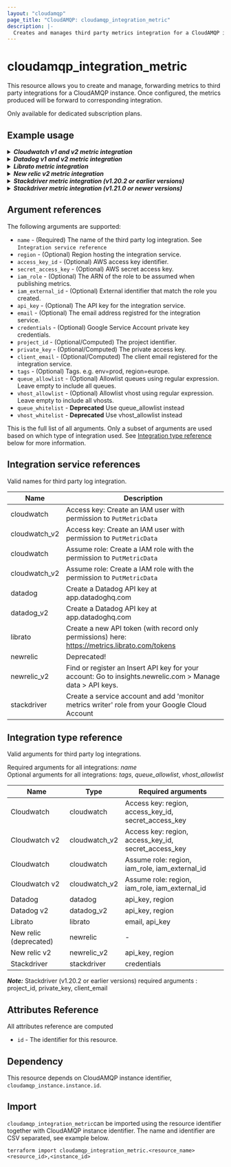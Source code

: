 ```yaml
---
layout: "cloudamqp"
page_title: "CloudAMQP: cloudamqp_integration_metric"
description: |-
  Creates and manages third party metrics integration for a CloudAMQP instance.
---
```


# cloudamqp_integration_metric

This resource allows you to create and manage, forwarding metrics to third party integrations for a CloudAMQP instance. Once configured, the metrics produced will be forward to corresponding integration.

Only available for dedicated subscription plans.

## Example usage

<details>
  <summary>
    <b>
      <i>Cloudwatch v1 and v2 metric integration</i>
    </b>
  </summary>

***Access key***
```hcl
resource "cloudamqp_integration_metric" "cloudwatch" {
  instance_id = cloudamqp_instance.instance.id
  name = "cloudwatch"
  access_key_id = var.aws_access_key_id
  secret_access_key = var_aws_secret_acccess_key
  region = var.aws_region
}

resource "cloudamqp_integration_metric" "cloudwatch_v2" {
  instance_id = cloudamqp_instance.instance.id
  name = "cloudwatch_v2"
  access_key_id = var.aws_access_key_id
  secret_access_key = var_aws_secret_acccess_key
  region = var.aws_region
}
```

***Assume role***
```hcl
resource "cloudamqp_integration_metric" "cloudwatch" {
  instance_id = cloudamqp_instance.instance.id
  name = "cloudwatch"
  iam_role = var.aws_iam_role
  iam_external_id = var.external_id
  region = var.aws_region
}

resource "cloudamqp_integration_metric" "cloudwatch_v2" {
  instance_id = cloudamqp_instance.instance.id
  name = "cloudwatch_v2"
  iam_role = var.aws_iam_role
  iam_external_id = var.external_id
  region = var.aws_region
}
```

* AWS IAM role: arn:aws:iam::ACCOUNT-ID:role/ROLE-NAME
* External id: Create own external identifier that match the role created. E.g. "cloudamqp-abc123".
</details>

<details>
  <summary>
    <b>
      <i>Datadog v1 and v2 metric integration</i>
    </b>
  </summary>

```hcl
resource "cloudamqp_integration_metric" "datadog" {
  instance_id = cloudamqp_instance.instance.id
  name = "datadog"
  api_key = var.datadog_api_key
  region = var.datadog_region
}

resource "cloudamqp_integration_metric" "datadog_v2" {
  instance_id = cloudamqp_instance.instance.id
  name = "datadog_v2"
  api_key = var.datadog_api_key
  region = var.datadog_region
}
```
</details>

<details>
  <summary>
    <b>
      <i>Librato metric integration</i>
    </b>
  </summary>

```hcl
resource "cloudamqp_integration_metric" "librato" {
  instance_id = cloudamqp_instance.instance.id
  name = "librato"
  email = var.librato_email
  api_key = var.librato_api_key
}
```
</details>

<details>
  <summary>
    <b>
      <i>New relic v2 metric integration</i>
    </b>
  </summary>

```hcl
resource "cloudamqp_integration_metric" "newrelic" {
  instance_id = cloudamqp_instance.instance.id
  name = "newrelic_v2"
  api_key = var.newrelic_api_key
  region = var.newrelic_region
}
```
</details>

<details>
  <summary>
    <b>
      <i>Stackdriver metric integration (v1.20.2 or earlier versions)</i>
    </b>
  </summary>

Use variable file populated with project_id, private_key and client_email

```hcl
resource "cloudamqp_integration_metric" "stackdriver" {
  instance_id = cloudamqp_instance.instance.id
  name = "stackdriver"
  project_id = var.stackdriver_project_id
  private_key = var.stackdriver_private_key
  client_email = var.stackriver_email
}
```

or by using google_service_account_key resource from Google provider

```hcl
resource "google_service_account" "service_account" {
  account_id = "<account_id>"
  description = "<description>"
  display_name = "<display_name>"
}

resource "google_service_account_key" "service_account_key" {
  service_account_id = google_service_account.service_account.name
}

resource "cloudamqp_integration_metric" "stackdriver" {
  instance_id = cloudamqp_instance.instance.id
  name = "stackdriver"
  project_id = jsondecode(base64decode(google_service_account_key.service_account_key.private_key)).project_id
  private_key = jsondecode(base64decode(google_service_account_key.service_account_key.private_key)).private_key
  client_email = jsondecode(base64decode(google_service_account_key.service_account_key.private_key)).client_email
}
```
</details>

<details>
  <summary>
    <b>
      <i>Stackdriver metric integration (v1.21.0 or newer versions)</i>
    </b>
  </summary>

Use credentials argument and let the provider do the Base64decode and internally populate, *project_id, client_name, private_key*

```hcl
resource "google_service_account" "service_account" {
  account_id = "<account_id>"
  description = "<description>"
  display_name = "<display_name>"
}

resource "google_service_account_key" "service_account_key" {
  service_account_id = google_service_account.service_account.name
}

resource "cloudamqp_integration_metric" "stackdriver" {
  instance_id = cloudamqp_instance.instance.id
  name = "stackdriver"
  credentials = google_service_account_key.service_account_key.private_key
}
```

or use the same as earlier version and decode the google service account key

```hcl
resource "google_service_account" "service_account" {
  account_id = "<account_id>"
  description = "<description>"
  display_name = "<display_name>"
}

resource "google_service_account_key" "service_account_key" {
  service_account_id = google_service_account.service_account.name
}

resource "cloudamqp_integration_metric" "stackdriver" {
  instance_id = cloudamqp_instance.instance.id
  name = "stackdriver"
  project_id = jsondecode(base64decode(google_service_account_key.service_account_key.private_key)).project_id
  private_key = jsondecode(base64decode(google_service_account_key.service_account_key.private_key)).private_key
  client_email = jsondecode(base64decode(google_service_account_key.service_account_key.private_key)).client_email
}
```
</details>

## Argument references

The following arguments are supported:

* `name`              - (Required) The name of the third party log integration. See `Integration service reference`
* `region`            - (Optional) Region hosting the integration service.
* `access_key_id`     - (Optional) AWS access key identifier.
* `secret_access_key` - (Optional) AWS secret access key.
* `iam_role`          - (Optional) The ARN of the role to be assumed when publishing metrics.
* `iam_external_id`   - (Optional) External identifier that match the role you created.
* `api_key`           - (Optional) The API key for the integration service.
* `email`             - (Optional) The email address registred for the integration service.
* `credentials`       - (Optional) Google Service Account private key credentials.
* `project_id`        - (Optional/Computed) The project identifier.
* `private_key`       - (Optional/Computed) The private access key.
* `client_email`      - (Optional/Computed) The client email registered for the integration service.
* `tags`              - (Optional) Tags. e.g. env=prod, region=europe.
* `queue_allowlist`   - (Optional) Allowlist queues using regular expression. Leave empty to include all queues.
* `vhost_allowlist`   - (Optional) Allowlist vhost using regular expression. Leave empty to include all vhosts.
* `queue_whitelist`   - **Deprecated** Use queue_allowlist instead
* `vhost_whitelist`   - **Deprecated** Use vhost_allowlist instead

This is the full list of all arguments. Only a subset of arguments are used based on which type of integration used. See [Integration type reference](#integration-type-reference) below for more information.

## Integration service references

Valid names for third party log integration.

| Name          | Description |
|---------------|---------------------------------------------------------------|
| cloudwatch    | Access key: Create an IAM user with permission to `PutMetricData` |
| cloudwatch_v2 | Access key: Create an IAM user with permission to `PutMetricData` |
| cloudwatch    | Assume role: Create a IAM role with the permission to `PutMetricData` |
| cloudwatch_v2 | Assume role: Create a IAM role with the permission to `PutMetricData` |
| datadog       | Create a Datadog API key at app.datadoghq.com |
| datadog_v2    | Create a Datadog API key at app.datadoghq.com |
| librato       | Create a new API token (with record only permissions) here: https://metrics.librato.com/tokens |
| newrelic      | Deprecated! |
| newrelic_v2   | Find or register an Insert API key for your account: Go to insights.newrelic.com > Manage data > API keys. |
| stackdriver   | Create a service account and add 'monitor metrics writer' role from your Google Cloud Account |

## Integration type reference

Valid arguments for third party log integrations.

Required arguments for all integrations: *name*</br>
Optional arguments for all integrations: *tags*, *queue_allowlist*, *vhost_allowlist*

| Name | Type | Required arguments |
| ---- | ---- | ---- |
| Cloudwatch             | cloudwatch     | Access key: region, access_key_id, secret_access_key |
| Cloudwatch v2          | cloudwatch_v2  | Access key: region, access_key_id, secret_access_key |
| Cloudwatch             | cloudwatch     | Assume role: region, iam_role, iam_external_id |
| Cloudwatch v2          | cloudwatch_v2  | Assume role: region, iam_role, iam_external_id |
| Datadog                | datadog        | api_key, region |
| Datadog v2             | datadog_v2     | api_key, region |
| Librato                | librato        | email, api_key |
| New relic (deprecated) | newrelic       | - |
| New relic v2           | newrelic_v2    | api_key, region |
| Stackdriver            | stackdriver    | credentials |

***Note:*** Stackdriver (v1.20.2 or earlier versions) required arguments  : project_id, private_key, client_email

## Attributes Reference

All attributes reference are computed

* `id`  - The identifier for this resource.

## Dependency

This resource depends on CloudAMQP instance identifier, `cloudamqp_instance.instance.id`.

## Import

`cloudamqp_integration_metric`can be imported using the resource identifier together with CloudAMQP instance identifier. The name and identifier are CSV separated, see example below.

`terraform import cloudamqp_integration_metric.<resource_name> <resource_id>,<instance_id>`

